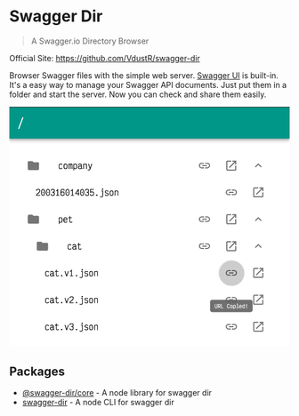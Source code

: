 # Swagger Dir

> A Swagger.io Directory Browser

Official Site: <https://github.com/VdustR/swagger-dir>

Browser Swagger files with the simple web server. [Swagger UI](https://swagger.io/tools/swagger-ui/) is built-in. It's a easy way to manage your Swagger API documents. Just put them in a folder and start the server. Now you can check and share them easily.

![Preview](./Preview.png)

## Packages

- [@swagger-dir/core](./packages/core/README.md) - A node library for swagger dir
- [swagger-dir](./packages/cli/README.md) - A node CLI for swagger dir

